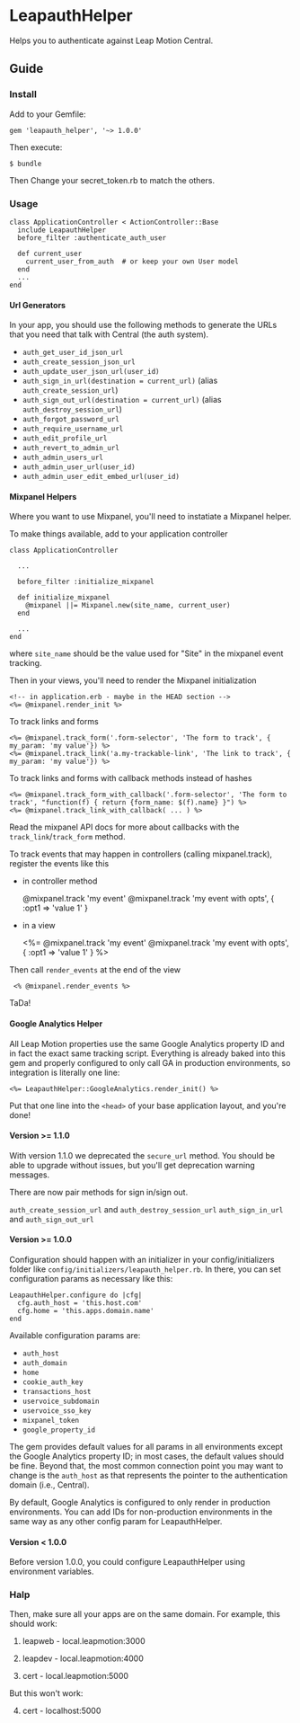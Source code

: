 # LeapauthHelper

Helps you to authenticate against Leap Motion Central.

## Guide 

### Install

Add to your Gemfile:

    gem 'leapauth_helper', '~> 1.0.0'

Then execute:

    $ bundle

Then Change your secret_token.rb to match the others.

### Usage

```
class ApplicationController < ActionController::Base
  include LeapauthHelper
  before_filter :authenticate_auth_user

  def current_user
    current_user_from_auth  # or keep your own User model
  end
  ...
end
```

#### Url Generators

In your app, you should use the following methods to generate the URLs that you need that talk with Central (the auth system).
    
* `auth_get_user_id_json_url`
* `auth_create_session_json_url`
* `auth_update_user_json_url(user_id)`
* `auth_sign_in_url(destination = current_url)` (alias `auth_create_session_url`)
* `auth_sign_out_url(destination = current_url)` (alias `auth_destroy_session_url`)
* `auth_forgot_password_url`
* `auth_require_username_url`
* `auth_edit_profile_url`
* `auth_revert_to_admin_url`
* `auth_admin_users_url`
* `auth_admin_user_url(user_id)`
* `auth_admin_user_edit_embed_url(user_id)`

#### Mixpanel Helpers

Where you want to use Mixpanel, you'll need to instatiate a Mixpanel helper.

To make things available, add to your application controller

    class ApplicationController
    
      ...
 
      before_filter :initialize_mixpanel
    
      def initialize_mixpanel
        @mixpanel ||= Mixpanel.new(site_name, current_user)
      end

      ...
    end

where `site_name` should be the value used for "Site" in the mixpanel event tracking.


Then in your views, you'll need to render the Mixpanel initialization

    <!-- in application.erb - maybe in the HEAD section -->
    <%= @mixpanel.render_init %>
    

To track links and forms

    <%= @mixpanel.track_form('.form-selector', 'The form to track', { my_param: 'my value'}) %>
    <%= @mixpanel.track_link('a.my-trackable-link', 'The link to track', { my_param: 'my value'}) %>

To track links and forms with callback methods instead of hashes

    <%= @mixpanel.track_form_with_callback('.form-selector', 'The form to track', "function(f) { return {form_name: $(f).name} }") %>
    <%= @mixpanel.track_link_with_callback( ... ) %>

Read the mixpanel API docs for more about callbacks with the `track_link`/`track_form` method.

To track events that may happen in controllers (calling mixpanel.track), register the events like this

* in controller method

    @mixpanel.track 'my event'
    @mixpanel.track 'my event with opts', { :opt1 => 'value 1' }

* in a view

    <%=
        @mixpanel.track 'my event' 
        @mixpanel.track 'my event with opts', { :opt1 => 'value 1' } 
    %>

Then call `render_events` at the end of the view

     <% @mixpanel.render_events %>

TaDa!

#### Google Analytics Helper

All Leap Motion properties use the same Google Analytics property ID and in fact the exact same tracking script. Everything is already baked into this gem
and properly configured to only call GA in production environments, so integration is literally one line:

`<%= LeapauthHelper::GoogleAnalytics.render_init() %>`

Put that one line into the `<head>` of your base application layout, and you're done!

#### Version >= 1.1.0

With version 1.1.0 we deprecated the `secure_url` method.  You should be able to upgrade without issues, but you'll get deprecation warning messages.

There are now pair methods for sign in/sign out.

`auth_create_session_url` and `auth_destroy_session_url`
`auth_sign_in_url` and `auth_sign_out_url`

#### Version >= 1.0.0

Configuration should happen with an initializer in your config/initializers folder like 
`config/initializers/leapauth_helper.rb`.  In there, you can set configuration params as necessary like this:

    LeapauthHelper.configure do |cfg|
      cfg.auth_host = 'this.host.com'
      cfg.home = 'this.apps.domain.name'
    end

Available configuration params are:

- `auth_host`
- `auth_domain`
- `home`
- `cookie_auth_key`
- `transactions_host`
- `uservoice_subdomain`
- `uservoice_sso_key`
- `mixpanel_token`
- `google_property_id`

The gem provides default values for all params in all environments except the Google Analytics property ID; in most cases, the default values should be fine.
Beyond that, the most common connection point you may want to change is the `auth_host` as that represents the pointer to the authentication domain (i.e., Central).

By default, Google Analytics is configured to only render in production environments. You can add IDs for non-production environments in the same way
as any other config param for LeapauthHelper.

#### Version < 1.0.0
 
Before version 1.0.0,  you could configure LeapauthHelper using environment variables.


### Halp

Then, make sure all your apps are on the same domain. For example, this should work:

1. leapweb - local.leapmotion:3000

2. leapdev - local.leapmotion:4000

3. cert - local.leapmotion:5000

But this won't work:

4. cert - localhost:5000
